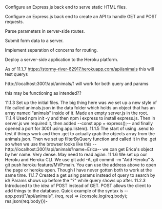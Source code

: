 Configure an Express.js back end to serve static HTML files.

Configure an Express.js back end to create an API to handle GET and POST requests.

Parse parameters in server-side routes.

Submit form data to a server.

Implement separation of concerns for routing.

Deploy a server-side application to the Heroku platform.

As of 11.1.7
https://stormy-river-62917.herokuapp.com/api/animals
this will test querys

http://localhost:3001/api/animals/1
will work for both query and params

this may be functioning as intended??

11.1.3 Set up the initial files. The big thing here was we set up a new style of file called animals.json in the data folder which holds an object that has an array named "animals" inside of it. Made an empty server.js in the root.
11.1.4 Used npm init -y and then npm i express to install express.js. Then in server.js we required it, then added --const app = express();-- and finally opened a port for 3001 using app.listen().
11.1.5 The start of using .send to test if things work and then .get to actually grab the objects array from the animals.json. Then we set up filterByQuery function and called it in the .get so when we use the browser looks like this --http://localhost:3001/api/animals?name=Erica-- we can get Erica's object by her name. Very dense. May need to read agian.
11.1.6 We set up our Heroku and Heroku CLI. We use git add -A, git commit -m "Add Heroku" & git push heroku feature/MVP:main. You can use the address above to open the page or heroku open. Though I have never gotten both to work at the same time.
11.1.7 Created a get using params instead of query to search by id/ Params shows up before the "?" while query shows up after.
11.2.3 Introduced to the idea of POST instead of GET. POST allows the client to add things to the database. Quick example of the syntax is --app.post("/api/animals", (req, res) => {console.log(req.body); res.json(req.body)})-
